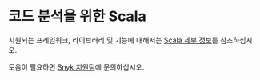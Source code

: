 # 코드 분석을 위한 Scala

지원되는 프레임워크, 라이브러리 및 기능에 대해서는 [Scala 세부 정보](./)를 참조하십시오.

도움이 필요하면 [Snyk 지원팀](https://support.snyk.io)에 문의하십시오.